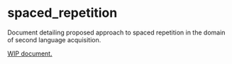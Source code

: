 # spaced_repetition
Document detailing proposed approach to spaced repetition in the domain of second language acquisition.

[WIP document.](http://s3-eu-west-2.amazonaws.com/bp-fitness/spaced_repetition.html)
